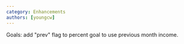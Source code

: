 ```yaml
---
category: Enhancements
authors: [youngcw]
---
```


Goals: add "prev" flag to percent goal to use previous month income.
